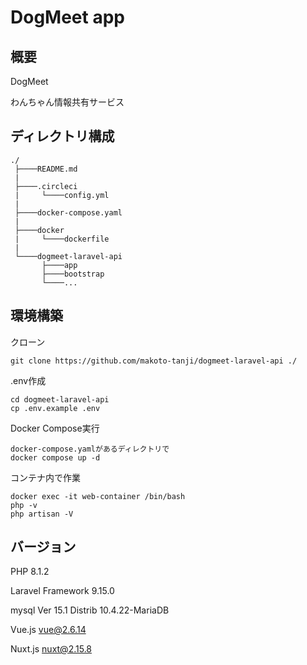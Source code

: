 # DogMeet app

## 概要

DogMeet

わんちゃん情報共有サービス


## ディレクトリ構成

```
./
 ├────README.md
 |
 ├────.circleci
 |     └────config.yml
 |
 ├────docker-compose.yaml
 |
 ├────docker
 |     └────dockerfile
 |
 └────dogmeet-laravel-api
       ├────app
       ├────bootstrap
       └────...
```

## 環境構築

クローン
```
git clone https://github.com/makoto-tanji/dogmeet-laravel-api ./
```
.env作成
```
cd dogmeet-laravel-api
cp .env.example .env
```

Docker Compose実行
```
docker-compose.yamlがあるディレクトリで
docker compose up -d
```

コンテナ内で作業
```
docker exec -it web-container /bin/bash
php -v
php artisan -V
```

## バージョン

PHP  8.1.2

Laravel  Framework 9.15.0

mysql  Ver 15.1 Distrib 10.4.22-MariaDB

Vue.js  vue@2.6.14

Nuxt.js  nuxt@2.15.8
